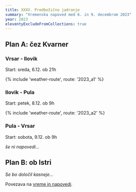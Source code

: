 ```yaml
---
title: XXXV. Predbožično jadranje
summary: "Vremenska napoved med 6. in 9. decembrom 2023"
year: 2023
eleventyExcludeFromCollections: true
---
```


## Plan A: čez Kvarner
### Vrsar - Ilovik
Start: sreda, 6.12. ob 21h

{% include 'weather-route', route: '2023_a1' %}

### Ilovik - Pula
Start: petek, 8.12. ob 9h

{% include 'weather-route', route: '2023_a2' %}

### Pula - Vrsar
Start: sobota, 9.12. ob 9h

_še ni napovedi..._

## Plan B: ob Istri
_Se bo določil kasneje..._

Povezava na [vreme in napovedi](/vreme/).

